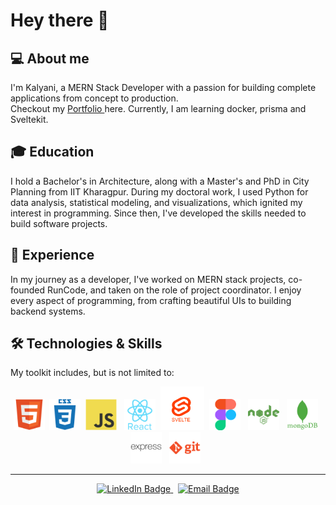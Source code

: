 # Hey there 👋

## 💻  About me 

I'm Kalyani, a MERN Stack Developer with a passion for building complete applications from concept to production. <br/>
Checkout my <a href= "https://kalyani-ingle-portfolio.vercel.app" target="_blank" noopener no referrer> Portfolio </a> here. Currently, I am learning docker, prisma and Sveltekit.

## 🎓  Education
I hold a Bachelor's in Architecture, along with a Master's and PhD in City Planning from IIT Kharagpur. During my doctoral work, I used Python for data analysis, statistical modeling, and visualizations, which ignited my interest in programming. Since then, I've developed the skills needed to build software projects.

## 💼  Experience
In my journey as a developer, I've worked on MERN stack projects, co-founded RunCode, and taken on the role of project coordinator. I enjoy every aspect of programming, from crafting beautiful UIs to building backend systems.

## 🛠️  Technologies & Skills
My toolkit includes, but is not limited to:

<div align="center" >
<img src="https://raw.githubusercontent.com/devicons/devicon/6910f0503efdd315c8f9b858234310c06e04d9c0/icons/html5/html5-original.svg" title="HTML" alt="HTML" width="50" height="50"/>&nbsp;
<img src="https://raw.githubusercontent.com/devicons/devicon/6910f0503efdd315c8f9b858234310c06e04d9c0/icons/css3/css3-plain-wordmark.svg" title="CSS" alt="CSS"  width="50" height="50"/>&nbsp;
<img src= "https://raw.githubusercontent.com/devicons/devicon/6910f0503efdd315c8f9b858234310c06e04d9c0/icons/javascript/javascript-original.svg " title="JS" alt="JS"  width="50" height="50" /> &nbsp;
<img src="https://github.com/devicons/devicon/blob/master/icons/react/react-original-wordmark.svg" title="React" alt="React" width="50" height="50"/>&nbsp;
<img src= "https://raw.githubusercontent.com/devicons/devicon/6910f0503efdd315c8f9b858234310c06e04d9c0/icons/svelte/svelte-plain-wordmark.svg" title="svelte" alt="svelte"  width="70" height="70"/>&nbsp;
<img src= "https://raw.githubusercontent.com/devicons/devicon/6910f0503efdd315c8f9b858234310c06e04d9c0/icons/figma/figma-original.svg" title="Figma" alt="Figma" width="50" height="50" /> &nbsp;
<img src= "https://raw.githubusercontent.com/devicons/devicon/6910f0503efdd315c8f9b858234310c06e04d9c0/icons/nodejs/nodejs-plain-wordmark.svg" title="nodeJs" alt="nodeJs"  width="50" height="50" /> &nbsp;
<img src= "https://raw.githubusercontent.com/devicons/devicon/6910f0503efdd315c8f9b858234310c06e04d9c0/icons/mongodb/mongodb-plain-wordmark.svg" title="mongoDb " alt="mongoDb"  width="50" height="50" /> &nbsp;
<img src="https://raw.githubusercontent.com/devicons/devicon/6910f0503efdd315c8f9b858234310c06e04d9c0/icons/express/express-original-wordmark.svg" title="express " alt="express"  width="50" height="50"/> &nbsp;
<img src="https://raw.githubusercontent.com/devicons/devicon/6910f0503efdd315c8f9b858234310c06e04d9c0/icons/git/git-plain-wordmark.svg" title="git " alt="git"  width="50" height="50" /> &nbsp;
</div>

<hr/>
<div id="badges" align="center">
  <a href="https://www.linkedin.com/in/kalyani-ingle/">
    <img src="https://img.shields.io/badge/LinkedIn-blue?style=for-the-badge&logo=linkedin&logoColor=white" alt="LinkedIn Badge"/>
  </a>&nbsp;
    <a href="mailto:kalyani@gruncode.io">
    <img src="https://img.shields.io/badge/Gmail-blue?style=for-the-badge&logo=gmail&logoColor=white&color=bb001b" alt="Email Badge" />
    </a>
</div>
